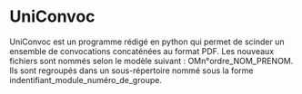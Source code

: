 # UniConvoc

UniConvoc est un programme rédigé en python qui permet de scinder un ensemble de convocations concaténées au format PDF.
Les nouveaux fichiers sont nommés selon le modèle suivant : OMn°ordre_NOM_PRENOM. Ils sont regroupés dans un sous-répertoire nommé sous la forme indentifiant_module_numéro_de_groupe.
